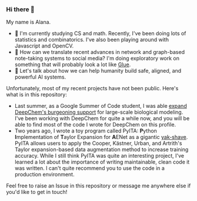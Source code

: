 ### Hi there 👋

My name is Alana.

- 🌱 I'm currently studying CS and math. Recently, I've been doing lots of statistics and combinatorics. I've also been playing around with Javascript and OpenCV.
- 🔭 How can we translate recent advances in network and graph-based note-taking systems to social media? I'm doing exploratory work on something that will probably look a lot like [Glue](https://a9.io/glue-comic/).
- 💬 Let's talk about how we can help humanity build safe, aligned, and powerful AI systems.

Unfortunately, most of my recent projects have not been public. Here's what is in this repository:

- Last summer, as a Google Summer of Code student, I was able [expand DeepChem's burgeoning support](https://forum.deepchem.io/t/google-summer-of-code-2021-large-scale-protein-modeling-in-deepchem/507/2) for large-scale biological modeling. I've been working with DeepChem for quite a while now, and you will be able to find most of the code I wrote for DeepChem on this profile.
- Two years ago, I wrote a toy program called PyITA: **P**ython **I**mplementation of **T**aylor Expansion for **A**ENet as a gigantic [yak-shave](https://sketchplanations.com/yak-shaving). PyITA allows users to apply the Cooper, Kästner, Urban, and Artrith's Taylor expansion-based data augmentation method to increase training accuracy. While I still think PyITA was quite an interesting project, I've learned a lot about the importance of writing maintainable, clean code it was written. I can't quite recommend you to use the code in a production environment.

Feel free to raise an Issue in this repository or message me anywhere else if you'd like to get in touch!
